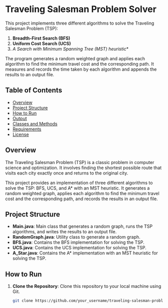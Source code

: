 # Traveling Salesman Problem Solver

This project implements three different algorithms to solve the Traveling Salesman Problem (TSP):

1. **Breadth-First Search (BFS)**
2. **Uniform Cost Search (UCS)**
3. **A* Search with Minimum Spanning Tree (MST) heuristic**

The program generates a random weighted graph and applies each algorithm to find the minimum travel cost and the corresponding path. It measures and records the time taken by each algorithm and appends the results to an output file.

## Table of Contents

- [Overview](#overview)
- [Project Structure](#project-structure)
- [How to Run](#how-to-run)
- [Output](#output)
- [Classes and Methods](#classes-and-methods)
- [Requirements](#requirements)
- [License](#license)

## Overview

The Traveling Salesman Problem (TSP) is a classic problem in computer science and optimization. It involves finding the shortest possible route that visits each city exactly once and returns to the original city.

This project provides an implementation of three different algorithms to solve the TSP: BFS, UCS, and A* with an MST heuristic. It generates a random weighted graph, applies each algorithm to find the minimum travel cost and the corresponding path, and records the results in an output file.

## Project Structure

- **Main.java**: Main class that generates a random graph, runs the TSP algorithms, and writes the results to an output file.
- **RandomGraph.java**: Utility class to generate a random graph.
- **BFS.java**: Contains the BFS implementation for solving the TSP.
- **UCS.java**: Contains the UCS implementation for solving the TSP.
- **A_Star.java**: Contains the A* implementation with an MST heuristic for solving the TSP.

## How to Run

1. **Clone the Repository**: Clone this repository to your local machine using Git.
   ```sh
   git clone https://github.com/your_username/traveling-salesman-problem.git
